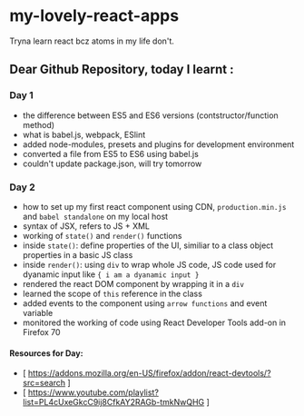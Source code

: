 # my-lovely-react-apps

Tryna learn react bcz atoms in my life don't.

## Dear Github Repository, today I learnt : 

### Day 1
- the difference between ES5 and ES6 versions (contstructor/function method)
- what is babel.js, webpack, ESlint
- added node-modules, presets and plugins for development environment
- converted a file from ES5 to ES6 using babel.js
- couldn't update package.json, will try tomorrow

### Day 2
- how to set up my first react component using CDN, `production.min.js` and `babel standalone` on my local host
- syntax of JSX, refers to JS + XML
- working of `state()` and `render()` functions
- inside `state()`: define properties of the UI, similiar to a class object properties in a basic JS class
- inside `render()`: using `div` to wrap whole JS code, JS code used for dyanamic input like `{ i am a dyanamic input }`
- rendered the react DOM component by wrapping it in a `div`
- learned the scope of `this` reference in the class
- added events to the component using `arrow functions` and event variable
- monitored the working of code using React Developer Tools add-on in Firefox 70 

#### Resources for Day: 
- [ https://addons.mozilla.org/en-US/firefox/addon/react-devtools/?src=search ] 
- [ https://www.youtube.com/playlist?list=PL4cUxeGkcC9ij8CfkAY2RAGb-tmkNwQHG ]
